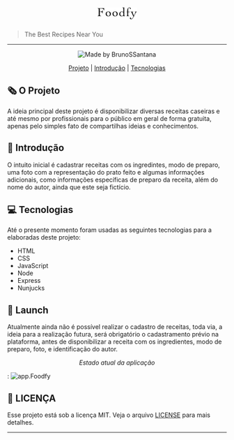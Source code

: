 
<h1 align="center">
    <img alt="Foodfy" src="https://github.com/BrunoSSantana/Foodfy/blob/master/assets/logo.png"/>
</h1>

> The Best Recipes Near You
---

<p align="center">
  
  <img alt="Made by BrunoSSantana" src="https://img.shields.io/badge/by-BrunoSSantana-bri">

</p>



<p align="center">
  <a href="#o-projeto">Projeto</a> |  
  <a href="#introduction">Introdução</a> |
  <a href="#tecnologias">Tecnologias</a>
</p>

## 🗞 O Projeto
A ideia principal deste projeto é disponibilizar diversas receitas caseiras e até mesmo por profissionais para o público em geral de forma gratuita, apenas pelo simples fato de compartilhas ideias e conhecimentos.

## <a name="introduction"></a>📖 Introdução
O intuito inicial é cadastrar receitas com os ingredintes, modo de preparo, uma foto com a representação do prato feito e algumas informações adicionais, como informações específicas de preparo da receita, além do nome do autor, ainda que este seja fictício.

## 💻 Tecnologias
Até o presente momento foram usadas as seguintes tecnologias para a elaboradas deste projeto:
* HTML
* CSS
* JavaScript
* Node
* Express
* Nunjucks

## 🚀 Launch
Atualmente ainda não é possível realizar o cadastro de receitas, toda via, a ideia para a realização futura, será obrigatório o cadastramento prévio na plataforma, antes de disponibilizar a receita com os ingredientes,  modo de preparo, foto, e identificação do autor.

<p align="center" > <em> Estado atual da aplicação</em></p>:
<img alt="app.Foodfy" src="https://media.giphy.com/media/XBuOBRxlEZAB35R13d/giphy.gif"></img>

## 🧾 LICENÇA
Esse projeto está sob a licença MIT. Veja o arquivo [LICENSE](/LICENSE) para mais detalhes.
***
